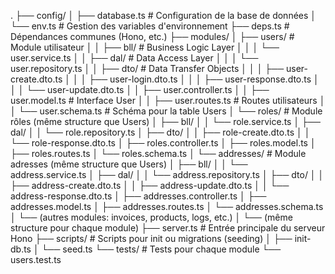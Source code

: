 .
├── config/
│   ├── database.ts           # Configuration de la base de données
│   └── env.ts                # Gestion des variables d'environnement
├── deps.ts                   # Dépendances communes (Hono, etc.)
├── modules/
│   ├── users/                # Module utilisateur
│   │   ├── bll/              # Business Logic Layer
│   │   │   └── user.service.ts
│   │   ├── dal/              # Data Access Layer
│   │   │   └── user.repository.ts
│   │   ├── dto/              # Data Transfer Objects
│   │   │   ├── user-create.dto.ts
│   │   │   ├── user-login.dto.ts
│   │   │   ├── user-response.dto.ts
│   │   │   └── user-update.dto.ts
│   │   ├── user.controller.ts
│   │   ├── user.model.ts     # Interface User
│   │   ├── user.routes.ts    # Routes utilisateurs
│   │   └── user.schema.ts    # Schéma  pour la table Users
│   └── roles/                # Module rôles (même structure que Users)
│       ├── bll/
│       │   └── role.service.ts
│       ├── dal/
│       │   └── role.repository.ts
│       ├── dto/
│       │   ├── role-create.dto.ts
│       │   └── role-response.dto.ts
│       ├── roles.controller.ts
│       ├── roles.model.ts
│       ├── roles.routes.ts
│       └── roles.schema.ts
│   └── addresses/            # Module adresses (même structure que Users)
│       ├── bll/
│       │   └── address.service.ts
│       ├── dal/
│       │   └── address.repository.ts
│       ├── dto/
│       │   ├── address-create.dto.ts
│       │   ├── address-update.dto.ts
│       │   └── address-response.dto.ts
│       ├── addresses.controller.ts
│       ├── addresses.model.ts
│       ├── addresses.routes.ts
│       └── addresses.schema.ts
│   └── (autres modules: invoices, products, logs, etc.)
│       └── (même structure pour chaque module)
├── server.ts                 # Entrée principale du serveur Hono
├── scripts/                  # Scripts pour init ou migrations (seeding)
│   ├── init-db.ts
│   └── seed.ts
└── tests/                    # Tests pour chaque module
    └── users.test.ts
